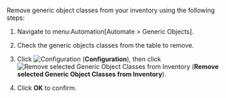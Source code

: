 Remove generic object classes from your inventory using the following
steps:

1.  Navigate to menu:Automation\[Automate \> Generic Objects\].

2.  Check the generic objects classes from the table to remove.

3.  Click ![Configuration](1847.png) (**Configuration**), then click
    ![Remove selected Generic Object Classes from Inventory](2098.png)
    (**Remove selected Generic Object Classes from Inventory**).

4.  Click **OK** to confirm.
